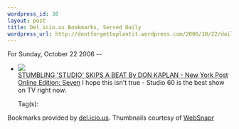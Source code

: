 ```yaml
--- 
wordpress_id: 38
layout: post
title: Del.icio.us Bookmarks, Served Daily
wordpress_url: http://dontforgettoplantit.wordpress.com/2006/10/22/daily-delicious-3/
---
```

<p class="daily-delicious-header">For Sunday, October 22 2006 --</p>
<ul class="daily-delicious">
    <li><p><img src="http://images.websnapr.com/?url=http://www.nypost.com/seven/10202006/tv/stumbling_studio_skips_a_beat_tv_don_kaplan.htm"><br /> <a href="http://www.nypost.com/seven/10202006/tv/stumbling_studio_skips_a_beat_tv_don_kaplan.htm" title="http://www.nypost.com/seven/10202006/tv/stumbling_studio_skips_a_beat_tv_don_kaplan.htm">STUMBLING 'STUDIO' SKIPS A BEAT By DON KAPLAN - New York Post Online Edition: Seven</a>
I hope this isn't true - Studio 60 is the best show on TV right now.</p><div class="daily-delicious-tags">Tag(s): </div></li></ul><p class="daily-delicious-footer">Bookmarks provided by <a href="http://del.icio.us/cyu">del.icio.us</a>.  Thumbnails courtesy of <a href="http://websnapr.com">WebSnapr</a>
